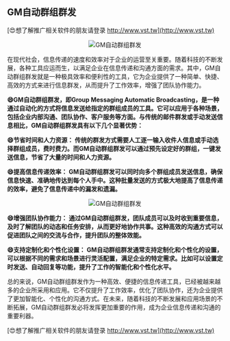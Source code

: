 ## **GM自动群组群发**

[😍想了解推广相关软件的朋友请登录 http://www.vst.tw](http://www.vst.tw)

 <center><img src="https://vst.tw/MP4/tuiguang/png/0.png" alt="GM自动群组群发"></center>

在现代社会，信息传递的速度和效率对于企业的运营至关重要。随着科技的不断发展，各种工具应运而生，以满足企业在信息传递和沟通方面的需求。其中，GM自动群组群发就是一种极具效率和便利性的工具，它为企业提供了一种简单、快捷、高效的方式来进行信息群发，从而提升了工作效率，增强了团队协作能力。

**😄GM自动群组群发，即Group Messaging Automatic Broadcasting，是一种通过自动化的方式将信息发送给指定的群组成员的工具。它可以应用于各种场景，包括企业内部沟通、团队协作、客户服务等方面。与传统的邮件群发或手动发送信息相比，GM自动群组群发具有以下几个显著优势：**

**😄节省时间和人力资源： 传统的群发方式需要人工逐一输入收件人信息或手动选择群组成员，费时费力。而GM自动群组群发可以通过预先设定好的群组，一键发送信息，节省了大量的时间和人力资源。**

**😄提高信息传递效率： GM自动群组群发可以同时向多个群组成员发送信息，确保信息快速、准确地传达到每个人手中。这种批量发送的方式极大地提高了信息传递的效率，避免了信息传递中的漏发和遗漏。**

 <center><img src="https://vst.tw/MP4/tuiguang/png/4.png" alt="GM自动群组群发"></center>

**😄增强团队协作能力： 通过GM自动群组群发，团队成员可以及时收到重要信息，及时了解团队的动态和任务安排，从而更好地协作共事。这种高效的沟通方式可以促进团队之间的交流与合作，提升团队的整体效能。**

**😄支持定制化和个性化设置： GM自动群组群发通常支持定制化和个性化的设置，可以根据不同的需求和场景进行灵活配置，满足企业的特定需求。比如可以设置定时发送、自动回复等功能，提升了工作的智能化和个性化水平。**

总的来说，GM自动群组群发作为一种高效、便捷的信息传递工具，已经被越来越多的企业所采用和应用。它不仅提升了工作效率，优化了团队协作，还为企业提供了更加智能化、个性化的沟通方式。在未来，随着科技的不断发展和应用场景的不断拓展，GM自动群组群发必将发挥更加重要的作用，成为企业信息传递和沟通的重要利器。

[😍想了解推广相关软件的朋友请登录 http://www.vst.tw](http://www.vst.tw)



